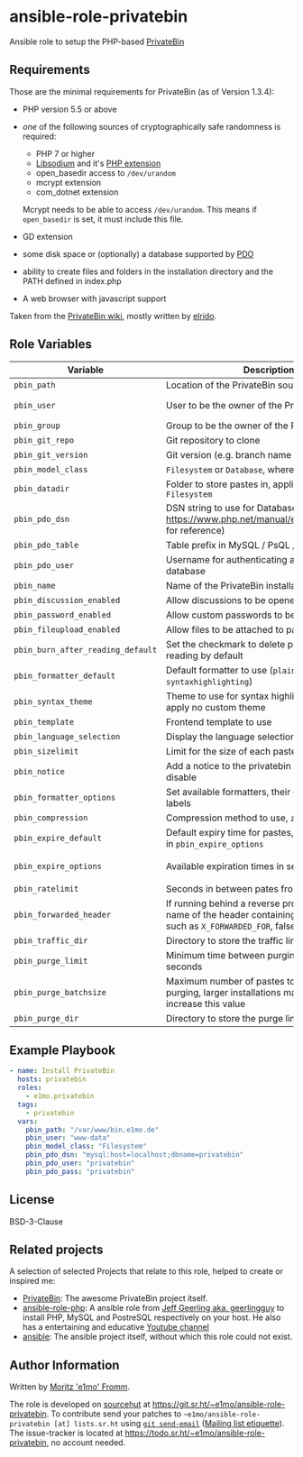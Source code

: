 # ansible-role-privatebin

Ansible role to setup the PHP-based [PrivateBin](https://github.com/PrivateBin/PrivateBin)

## Requirements

Those are the minimal requirements for PrivateBin (as of Version 1.3.4):

- PHP version 5.5 or above
- _one_ of the following sources of cryptographically safe randomness is required:
  - PHP 7 or higher
  - [Libsodium](https://doc.libsodium.org/installation/) and it's [PHP extension](https://paragonie.com/book/pecl-libsodium/read/00-intro.md#installing-libsodium)
  - open_basedir access to `/dev/urandom`
  - mcrypt extension
  - com_dotnet extension

  Mcrypt needs to be able to access `/dev/urandom`. This means if `open_basedir` is set, it must include this file.
- GD extension
- some disk space or (optionally) a database supported by [PDO](https://secure.php.net/manual/book.pdo.php)
- ability to create files and folders in the installation directory and the PATH defined in index.php
- A web browser with javascript support

Taken from the [PrivateBin wiki](https://github.com/PrivateBin/PrivateBin/blob/master/INSTALL.md#installation), mostly written by [elrido](https://github.com/elrido).

## Role Variables

| Variable                          	| Description                                                                                                                            	| Default                                                                                                        	|
|-----------------------------------	|----------------------------------------------------------------------------------------------------------------------------------------	|----------------------------------------------------------------------------------------------------------------	|
| `pbin_path`                       	| Location of the PrivateBin source files                                                                                                	| `"/var/www/privatebin"`                                                                                        	|
| `pbin_user`                       	| User to be the owner of the PrivateBin files                                                                                           	| `"{{ ansible_facts['user_id'] }}"` (user executing the tasks on the remote machine)                            	|
| `pbin_group`                      	| Group to be the owner of the PrivateBin files                                                                                          	| `"{{ pbin_use }}"`                                                                                             	|
| `pbin_git_repo`                   	| Git repository to clone                                                                                                                	| `"https://github.com/PrivateBin/PrivateBin.git"`                                                               	|
| `pbin_git_version`                	| Git version (e.g. branch name or tag) to clone                                                                                         	| `"1.3.4"` (latest as of writing this role)                                                                     	|
| `pbin_model_class`                	| `Filesystem` or `Database`, where to store pastes                                                                                      	| `"Filesystem"`                                                                                                 	|
| `pbin_datadir`                    	| Folder to store pastes in, applicable when `Filesystem`                                                                                	| `"data"`                                                                                                       	|
| `pbin_pdo_dsn`                    	| DSN string to use for Database connection (see <https://www.php.net/manual/en/pdo.drivers.php> for reference)                          	| `""` (empty)                                                                                                   	|
| `pbin_pdo_table`                  	| Table prefix in MySQL / PsQL / SQLite3 / ...                                                                                           	| `"privatebin_"`                                                                                                	|
| `pbin_pdo_user`                   	| Username for authenticating against the database                                                                                       	| `""` (empty)                                                                                                   	|
| `pbin_name`                       	| Name of the PrivateBin installation                                                                                                    	| `"PrivateBin"`                                                                                                 	|
| `pbin_discussion_enabled`         	| Allow discussions to be opened                                                                                                         	| `true`                                                                                                         	|
| `pbin_password_enabled`           	| Allow custom passwords to be set                                                                                                       	| `true`                                                                                                         	|
| `pbin_fileupload_enabled`         	| Allow files to be attached to pastes                                                                                                   	| `true`                                                                                                         	|
| `pbin_burn_after_reading_default` 	| Set the checkmark to delete pastes after reading by default                                                                            	| `false`                                                                                                        	|
| `pbin_formatter_default`          	| Default formatter to use (`plaintext`, `markdown` or `syntaxhighlighting`)                                                             	| `"plaintext"`                                                                                                  	|
| `pbin_syntax_theme`               	| Theme to use for syntax highlighting, `false` to apply no custom theme                                                                 	| `false`                                                                                                        	|
| `pbin_template`                   	| Frontend template to use                                                                                                               	| `"bootstrap"`                                                                                                  	|
| `pbin_language_selection`         	| Display the language selection dropdown                                                                                                	| `false`                                                                                                        	|
| `pbin_sizelimit`                  	| Limit for the size of each paste in bytes                                                                                              	| `10485760` (10 Mebibytes)                                                                                      	|
| `pbin_notice`                     	| Add a notice to the privatebin frontend, false to disable                                                                              	| `false`                                                                                                        	|
| `pbin_formatter_options`          	| Set available formatters, their order and their labels                                                                                 	| `[plaintext: "Plain Text", syntaxhighlighting: "Source Code", markdown: "Markdown"]`                           	|
| `pbin_compression`                	| Compression method to use, `zlib` or `none`                                                                                            	| `"zlib"`                                                                                                       	|
| `pbin_expire_default`             	| Default expiry time for pastes, must be present in `pbin_expire_options`                                                               	| `"1week"`                                                                                                      	|
| `pbin_expire_options`             	| Available expiration times in second                                                                                                   	| `[5min: 300, 10min: 600, 1hour: 3600, 1day: 86400, 1week: 604800, 1month: 2592000, 1year: 31536000, never: 0]` 	|
| `pbin_ratelimit`                  	| Seconds in between pates from the same IP                                                                                              	| `10`                                                                                                           	|
| `pbin_forwarded_header`           	| If running behind a reverse proxy, set to the name of the header containing the clients IP such as `X_FORWARDED_FOR`, false to disable 	| `false`                                                                                                        	|
| `pbin_traffic_dir`                	| Directory to store the traffic limits in                                                                                               	| `"{{ pbin_datadir }}"`                                                                                         	|
| `pbin_purge_limit`                	| Minimum time between purging attempts in seconds                                                                                       	| `300`                                                                                                          	|
| `pbin_purge_batchsize`            	| Maximum number of pastes to delete when purging, larger installations may need to increase this value                                  	| `10`                                                                                                           	|
| `pbin_purge_dir`                  	| Directory to store the purge limit in                                                                                                  	| `"{{ pbin_datadir }}"`                                                                                         	|

## Example Playbook

```yaml
- name: Install PrivateBin
  hosts: privatebin
  roles:
    - e1mo.privatebin
  tags:
    - privatebin
  vars:
    pbin_path: "/var/www/bin.e1mo.de"
    pbin_user: "www-data"
    pbin_model_class: "Filesystem"
    pbin_pdo_dsn: "mysql:host=localhost;dbname=privatebin"
    pbin_pdo_user: "privatebin"
    pbin_pdo_pass: "privatebin"
```

## License

BSD-3-Clause

## Related projects

A selection of selected Projects that relate to this role, helped to create or inspired me:

- [PrivateBin](https://privatebin.info/): The awesome PrivateBin project itself.
- [ansible-role-php](https://github.com/geerlingguy/ansible-role-php): A ansible role from [Jeff Geerling aka. geerlingguy](https://github.com/geerlingguy) to install PHP, MySQL and PostreSQL respectively on your host. He also has a entertaining and educative [Youtube channel](https://www.youtube.com/user/geerlingguy)
- [ansible](https://github.com/ansible/ansible): The ansible project itself, without which this role could not exist.

## Author Information

Written by [Moritz 'e1mo' Fromm](https://e1mo.de).

The role is developed on [sourcehut](https://sr.ht) at <https://git.sr.ht/~e1mo/ansible-role-privatebin>. To contribute send your patches to `~e1mo/ansible-role-privatebin [at] lists.sr.ht` using [`git send-email`](https://git-send-email.io/) ([Mailing list etiquette](https://man.sr.ht/lists.sr.ht/etiquette.md)). The issue-tracker is located at <https://todo.sr.ht/~e1mo/ansible-role-privatebin>, no account needed.
